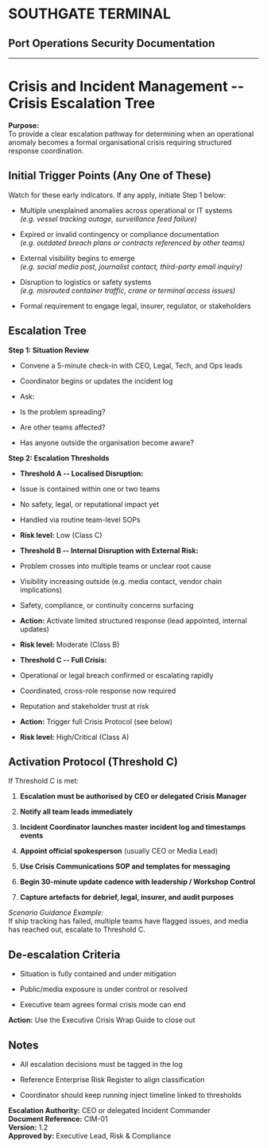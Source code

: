 # SOUTHGATE TERMINAL
## Port Operations Security Documentation
---

# Crisis and Incident Management -- Crisis Escalation Tree

**Purpose:**\
To provide a clear escalation pathway for determining when an
operational anomaly becomes a formal organisational crisis requiring
structured response coordination.

## Initial Trigger Points (Any One of These)

Watch for these early indicators. If any apply, initiate Step 1 below:

- Multiple unexplained anomalies across operational or IT systems\
*(e.g. vessel tracking outage, surveillance feed failure)*

- Expired or invalid contingency or compliance documentation\
*(e.g. outdated breach plans or contracts referenced by other teams)*

- External visibility begins to emerge\
*(e.g. social media post, journalist contact, third-party email
inquiry)*

- Disruption to logistics or safety systems\
*(e.g. misrouted container traffic, crane or terminal access issues)*

- Formal requirement to engage legal, insurer, regulator, or
stakeholders

## Escalation Tree

**Step 1: Situation Review**

- Convene a 5-minute check-in with CEO, Legal, Tech, and Ops leads

- Coordinator begins or updates the incident log

- Ask:

- Is the problem spreading?

- Are other teams affected?

- Has anyone outside the organisation become aware?

**Step 2: Escalation Thresholds**

- **Threshold A -- Localised Disruption:**

- Issue is contained within one or two teams

- No safety, legal, or reputational impact yet

- Handled via routine team-level SOPs

- **Risk level:** Low (Class C)

- **Threshold B -- Internal Disruption with External Risk:**

- Problem crosses into multiple teams or unclear root cause

- Visibility increasing outside (e.g. media contact, vendor chain
implications)

- Safety, compliance, or continuity concerns surfacing

- **Action:** Activate limited structured response (lead appointed,
internal updates)

- **Risk level:** Moderate (Class B)

- **Threshold C -- Full Crisis:**

- Operational or legal breach confirmed or escalating rapidly

- Coordinated, cross-role response now required

- Reputation and stakeholder trust at risk

- **Action:** Trigger full Crisis Protocol (see below)

- **Risk level:** High/Critical (Class A)

## Activation Protocol (Threshold C)

If Threshold C is met:

1. **Escalation must be authorised by CEO or delegated Crisis Manager**

2. **Notify all team leads immediately**

3. **Incident Coordinator launches master incident log and timestamps
events**

4. **Appoint official spokesperson** (usually CEO or Media Lead)

5. **Use Crisis Communications SOP and templates for messaging**

6. **Begin 30-minute update cadence with leadership / Workshop
Control**

7. **Capture artefacts for debrief, legal, insurer, and audit
purposes**

*Scenario Guidance Example:*\
If ship tracking has failed, multiple teams have flagged issues, and
media has reached out, escalate to Threshold C.

## De-escalation Criteria

- Situation is fully contained and under mitigation

- Public/media exposure is under control or resolved

- Executive team agrees formal crisis mode can end

**Action:** Use the Executive Crisis Wrap Guide to close out

## Notes

- All escalation decisions must be tagged in the log

- Reference Enterprise Risk Register to align classification

- Coordinator should keep running inject timeline linked to thresholds

**Escalation Authority:** CEO or delegated Incident Commander\
**Document Reference:** CIM-01\
**Version:** 1.2\
**Approved by:** Executive Lead, Risk & Compliance
